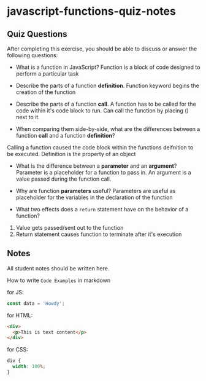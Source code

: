 # javascript-functions-quiz-notes

## Quiz Questions

After completing this exercise, you should be able to discuss or answer the following questions:

- What is a function in JavaScript?
  Function is a block of code designed to perform a particular task

- Describe the parts of a function **definition**.
  Function keyword begins the creation of the function

- Describe the parts of a function **call**.
  A function has to be called for the code within it's code block to run. Can call the function by placing () next to it.

- When comparing them side-by-side, what are the differences between a function **call** and a function **definition**?

Calling a function caused the code block within the functions deifnition to be executed. Definition is the property of an object

- What is the difference between a **parameter** and an **argument**?
  Parameter is a placeholder for a function to pass in.
  An argument is a value passed during the function call.

- Why are function **parameters** useful?
  Parameters are useful as placeholder for the variables in the declaration of the function

- What two effects does a `return` statement have on the behavior of a function?

1. Value gets passed/sent out to the function
2. Return statement causes function to terminate after it's execution

## Notes

All student notes should be written here.

How to write `Code Examples` in markdown

for JS:

```javascript
const data = 'Howdy';
```

for HTML:

```html
<div>
  <p>This is text content</p>
</div>
```

for CSS:

```css
div {
  width: 100%;
}
```

